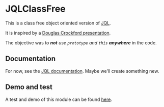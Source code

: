 # JQLClassFree

This is a class free object oriented version of [JQL](https://github.com/KooiInc/JQL).

It is inspired by a [Douglas Crockford presentation](https://youtu.be/XFTOG895C7c?t=2562).

The objective was to ***not** use `prototype` and `this` **anywhere*** in the code.

## Documentation
For now, see the [JQL documentation](https://kooiinc.github.io/JQLDoc). Maybe we'll create something new.

## Demo and test
A test and demo of this module can be found [here](https://kooi.dev/JQLClassFree/TestNDemo/).
